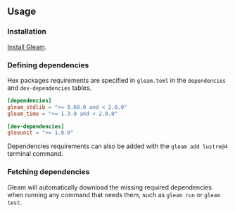 ## Usage

### Installation

[Install Gleam](https://gleam.run/getting-started/installing/).

### Defining dependencies

Hex packages requirements are specified in `gleam.toml` in the `dependencies` and `dev-dependencies` tables.

```toml
[dependencies]
gleam_stdlib = ">= 0.60.0 and < 2.0.0"
gleam_time = ">= 1.3.0 and < 2.0.0"

[dev-dependencies]
gleeunit = ">= 1.0.0"
```

Dependencies requirements can also be added with the `gleam add lustre@4` terminal command.

### Fetching dependencies

Gleam will automatically download the missing required dependencies when running any command that needs them, such as `gleam run` or `gleam test`.
